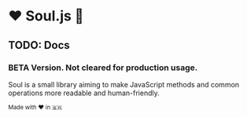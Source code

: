 # ❤ Soul.js 🦄

## TODO: Docs

### BETA Version. Not cleared for production usage.

Soul is a small library aiming to make JavaScript methods and common operations more readable and human-friendly.

<sup>Made with ❤️ in 🇧🇷</sup>
